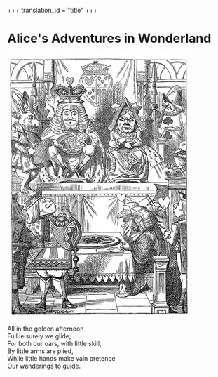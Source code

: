 +++
translation_id = "title"
+++

# Alice's Adventures in Wonderland

![Queen of Hearts](images/Queen.jpg)

All in the golden afternoon  
﻿Full leisurely we glide;  
For both our oars, with little skill,  
﻿By little arms are plied,  
While little hands make vain pretence  
﻿Our wanderings to guide.
